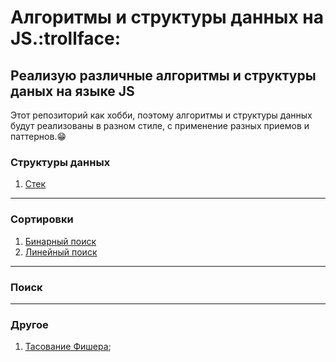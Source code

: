 Алгоритмы и структуры данных на JS.:trollface:
=========================================================================
Реализую различные алгоритмы и структуры даных на языке JS
------------------------------------------------------------------------

Этот репозиторий как хобби,
поэтому алгоритмы и структуры данных
будут реализованы в разном стиле,
с применение разных приемов и паттернов.:grin:
### Структуры данных
1. [Стек](https://github.com/abbcili/learning_algorithms/blob/main/src/data_structures/stack.js)
---
### Сортировки
1. [Бинарный поиск](https://github.com/abbcili/learning_algorithms/blob/main/src/search/binary_search.js)
2. [Линейный поиск](https://github.com/abbcili/learning_algorithms/blob/main/src/search/linear_search.js)
---

### Поиск

---

### Другое
1. [Тасование Фишера](https://github.com/abbcili/learning_algorithms/blob/main/src/other/fisher_yates_shuffle.js);